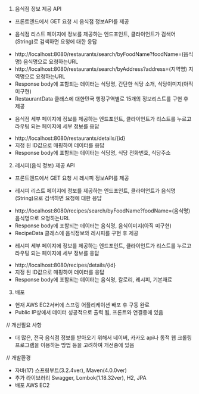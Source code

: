 1. 음식점 정보 제공 API
* 프론트엔드에서 GET 요청 시 음식점 정보API를 제공

* 음식점 리스트 페이지에 정보를 제공하는 엔드포인트, 클라이언트가 검색어(String)로 검색하면 요청에 대한 응답
- http://localhost:8080/restaurants/search/byFoodName?foodName=(음식명) 음식명으로 요청하는URL
- http://localhost:8080/restaurants/search/byAddress?address=(지역명) 지역명으로 요청하는URL
- Response body에 포함되는 데이터는 식당명, 간단한 식당 소개, 식당이미지(아직 미구현)
- RestaurantData 클래스에 대한민국 행정구역별로 15개의 정보리스트를 구현 후 제공
   
* 음식점 세부 페이지에 정보를 제공하는 엔드포인트, 클라이언트가 리스트를 누르고 라우팅 되는 페이지에 세부 정보를 응답
- http://localhost:8080/restaurants/details/{id}
- 지정 된 ID값으로 매핑하여 데이터를 응답
- Response body에 포함되는 데이터는 식당명, 식당 전화번호, 식당주소

2. 레시피(음식 정보) 제공 API
* 프론트엔드에서 GET 요청 시 레시피 정보API를 제공

* 레시피 리스트 페이지에 정보를 제공하는 엔드포인트, 클라이언트가 음식명(String)으로 검색하면 요청에 대한 응답
- http://localhost:8080/recipes/search/byFoodName?foodName=(음식명) 음식명으로 요청하는URL
- Response body에 포함되는 데이터는 음식명, 음식이미지(아직 미구현)
- RecipeData 클래스에 음식정보와 레시피를 구현 후 제공

* 레시피 세부 페이지에 정보를 제공하는 엔드포인트, 클라이언트가 리스트를 누르고 라우팅 되는 페이지에 세부 정보를 응답
- http://localhost:8080/recipes/details/{id}
- 지정 된 ID값으로 매핑하여 데이터를 응답
- Response body에 포함되는 데이터는 음식명, 칼로리, 레시피, 기본재료
  
3. 배포
- 현재 AWS EC2서버에 스프링 어플리케이션 배포 후 구동 완료
- Public IP상에서 데이터 성공적으로 출력 됨, 프론트와 연결중에 있음


// 개선필요 사항
- 더 많은, 전국 음식점 정보를 받아오기 위해서 네이버, 카카오 api나 동적 웹 크롤링 프로그램을 이용하는 방법 등을 고려하여 개선중에 있음
   
// 개발환경
- 자바(17) 스프링부트(3.2.4ver), Maven(4.0.0ver)
- 추가 라이브러리 Swagger, Lombok(1.18.32ver), H2, JPA
- 배포 AWS EC2 
